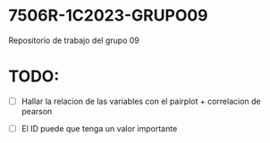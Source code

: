 # 7506R-1C2023-GRUPO09
Repositorio de trabajo del grupo 09 

# TODO:
- [ ] Hallar la relacion de las variables con el pairplot + correlacion de pearson
- [ ] El ID puede que tenga un valor importante

